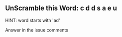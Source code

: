 UnScramble this Word: c d d s a e u
----------

HINT: word starts with 'ad'

Answer in the issue comments
